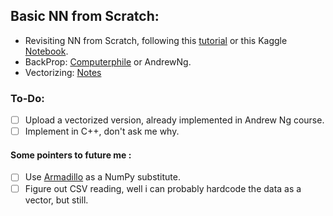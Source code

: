 ## Basic NN from Scratch:
  - Revisiting NN from Scratch, following this [tutorial](https://www.youtube.com/watch?v=w8yWXqWQYmU) or this Kaggle [Notebook](https://www.kaggle.com/code/wwsalmon/simple-mnist-nn-from-scratch-numpy-no-tf-keras/notebook).
  - BackProp: [Computerphile](https://www.youtube.com/watch?v=tIeHLnjs5U8) or AndrewNg.
  - Vectorizing: [Notes](https://gist.github.com/AusafMo/61ba7ba228f2ccbdb0c565771f766eb3)  
### To-Do:
- [ ] Upload a vectorized version, already implemented in Andrew Ng course. 
- [ ] Implement in C++, don't ask me why.

#### Some pointers to future me : 

- [ ] Use [Armadillo](https://arma.sourceforge.net/docs.html) as a NumPy substitute. <br> 
- [ ] Figure out CSV reading, well i can probably hardcode the data as a vector, but still.
